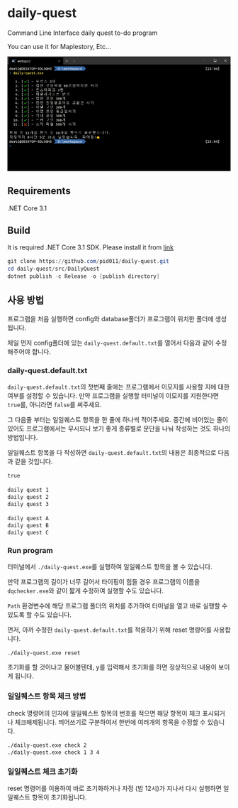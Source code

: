 # daily-quest

Command Line Interface daily quest to-do program

You can use it for Maplestory, Etc...

![preview image](./images/preview.png)

## Requirements

.NET Core 3.1

## Build

It is required .NET Core 3.1 SDK.
Please install it from [link](https://dotnet.microsoft.com/download)

```powershell
git clone https://github.com/pid011/daily-quest.git
cd daily-quest/src/DailyQuest
dotnet publish -c Release -o [publish directory]
```

## 사용 방법

프로그램을 처음 실행하면 config와 database폴더가 프로그램이 위치한 폴더에 생성됩니다.

제일 먼저 config폴더에 있는 `daily-quest.default.txt`를 열어서 다음과 같이 수정해주어야 합니다.

### daily-quest.default.txt

`daily-quest.default.txt`의 첫번째 줄에는 프로그램에서 이모지를 사용할 지에 대한 여부를 설정할 수 있습니다. 만약 프로그램을 실행할 터미널이 이모지를 지원한다면 `true`를, 아니라면 `false`를 써주세요.

그 다음줄 부터는 일일퀘스트 항목을 한 줄에 하나씩 적어주세요.
중간에 비어있는 줄이 있어도 프로그램에서는 무시되니 보기 좋게 종류별로 문단을 나눠 작성하는 것도 하나의 방법입니다.

일일퀘스트 항목을 다 작성하면 `daily-quest.default.txt`의 내용은 최종적으로 다음과 같을 것입니다.

```plaintext
true

daily quest 1
daily quest 2
daily quest 3

daily quest A
daily quest B
daily quest C
```

### Run program

터미널에서 `./daily-quest.exe`를 실행하여 일일퀘스트 항목을 볼 수 있습니다.

만약 프로그램의 길이가 너무 길어서 타이핑이 힘들 경우 프로그램의 이름을 `dqchecker.exe`와 같이 짧게 수정하여 실행할 수도 있습니다.

`Path` 환경변수에 해당 프로그램 폴더의 위치를 추가하여 터미널을 열고 바로 실행할 수 있도록 할 수도 있습니다.

먼저, 아까 수정한 `daily-quest.default.txt`를 적용하기 위해 reset 명령어를 사용합니다.

```shell
./daily-quest.exe reset
```

초기화를 할 것이냐고 물어볼텐데, y를 입력해서 초기화를 하면 정상적으로 내용이 보이게 됩니다.

### 일일퀘스트 항목 체크 방법

check 명령어의 인자에 일일퀘스트 항목의 번호를 적으면 해당 항목이 체크 표시되거나 체크해제됩니다. 띄어쓰기로 구분하여서 한번에 여러개의 항목을 수정할 수 있습니다.

```shell
./daily-quest.exe check 2
./daily-quest.exe check 1 3 4
```

### 일일퀘스트 체크 초기화

reset 명령어를 이용하여 바로 초기화하거나 자정 (밤 12시)가 지나서 다시 실행하면 일일퀘스트 항목이 초기화됩니다.
